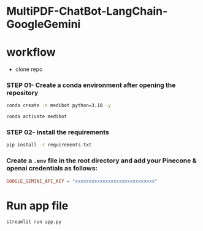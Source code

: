 # MultiPDF-ChatBot-LangChain-GoogleGemini

# workflow
* clone repo

### STEP 01- Create a conda environment after opening the repository
```bash
conda create -n medibot python=3.10 -y
```

```bash
conda activate medibot
```

### STEP 02- install the requirements
```bash
pip install -r requirements.txt
```

### Create a `.env` file in the root directory and add your Pinecone & openai credentials as follows:

```ini
GOOGLE_GEMINI_API_KEY = "xxxxxxxxxxxxxxxxxxxxxxxxxxxxx"
```

# Run app file 
```bash
streamlit run app.py
```